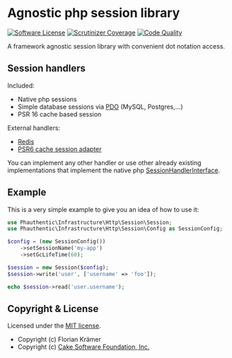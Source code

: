 # Agnostic php session library

[![Software License](https://img.shields.io/badge/license-MIT-brightgreen.svg?style=flat-square)](LICENSE)
[![Scrutinizer Coverage](https://img.shields.io/scrutinizer/coverage/g/Phauthentic/session/master.svg?style=flat-square)](https://scrutinizer-ci.com/g/Phauthentic/session/)
[![Code Quality](https://img.shields.io/scrutinizer/g/Phauthentic/session/master.svg?style=flat-square)](https://scrutinizer-ci.com/g/Phauthentic/session/)

A framework agnostic session library with convenient dot notation access.

## Session handlers

Included:

 * Native php sessions
 * Simple database sessions via [PDO](https://www.php.net/manual/en/book.pdo.php) (MySQL, Postgres,...)
 * PSR 16 cache based session

External handlers:

 * [Redis](https://github.com/1ma/RedisSessionHandler)
 * [PSR6 cache session adapter](https://github.com/php-cache/session-handler)

You can implement any other handler or use other already existing implementations that implement the native php [SessionHandlerInterface](http://php.net/manual/en/class.sessionhandlerinterface.php).

## Example

This is a very simple example to give you an idea of how to use it:

```php
use Phauthentic\Infrastructure\Http\Session\Session;
use Phauthentic\Infrastructure\Http\Session\Config as SessionConfig;

$config = (new SessionConfig())
    ->setSessionName('my-app')
    ->setGcLifeTime(60);

$session = new Session($config);
$session->write('user', ['username' => 'foo']);

echo $session->read('user.username');
```

## Copyright & License

Licensed under the [MIT license](LICENSE.txt).

* Copyright (c) Florian Krämer
* Copyright (c) [Cake Software Foundation, Inc.](https://cakefoundation.org)
